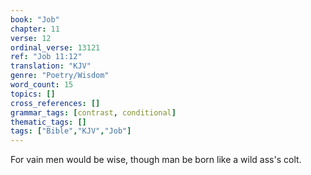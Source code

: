 ```yaml
---
book: "Job"
chapter: 11
verse: 12
ordinal_verse: 13121
ref: "Job 11:12"
translation: "KJV"
genre: "Poetry/Wisdom"
word_count: 15
topics: []
cross_references: []
grammar_tags: [contrast, conditional]
thematic_tags: []
tags: ["Bible","KJV","Job"]
---
```

For vain men would be wise, though man be born like a wild ass's colt.
